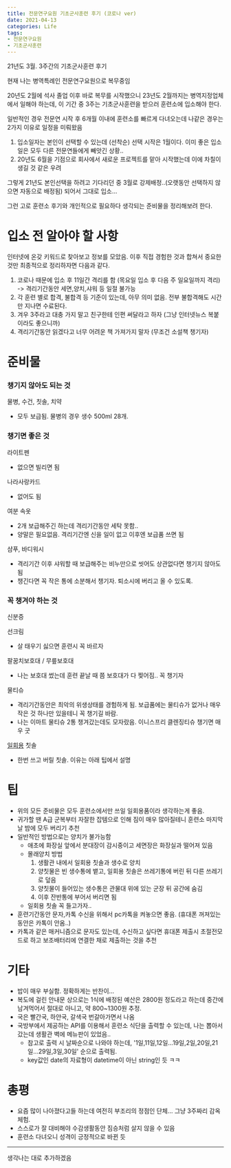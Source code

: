 ```yaml
---
title: 전문연구요원 기초군사훈련 후기 (코로나 ver)
date: 2021-04-13
categories: Life
tags:
- 전문연구요원
- 기초군사훈련
---
```


21년도 3월. 3주간의 기초군사훈련 후기

현재 나는 병역특례인 전문연구요원으로 복무중임

20년도 2월에 석사 졸업 이후 바로 복무를 시작했으니 23년도 2월까지는 병역지정업체에서 일해야 하는데, 이 기간 중 3주는 기초군사훈련을 받으러 훈련소에 입소해야 한다.

일반적인 경우 전문연 시작 후 6개월 이내에 훈련소를 빠르게 다녀오는데 나같은 경우는 2가지 이유로 일정을 미뤄왔음
1. 입소일자는 본인이 선택할 수 있는데 (선착순) 선택 시작은 1월이다. 이미 좋은 입소일은 모두 다른 전문연들에게 빼앗긴 상황..
2. 20년도 6월을 기점으로 회사에서 새로운 프로젝트를 맡아 시작했는데 이에 차칠이 생길 것 같은 우려 

그렇게 21년도 본인선택을 하려고 기다리던 중 3월로 강제배정..(오랫동안 선택하지 않으면 자동으로 배정됨) 되어서 그대로 입소...

그런 고로 훈련소 후기와 개인적으로 필요하다 생각되는 준비물을 정리해보려 한다.

# 입소 전 알아야 할 사항
인터넷에 온갖 키워드로 찾아보고 정보를 모았음. 이후 직접 경험한 것과 합쳐서 중요한 것만 최종적으로 정리하자면 다음과 같다.
1. 코로나 때문에 입소 후 11일간 격리를 함 (목요일 입소 후 다음 주 일요일까지 격리)
-> 격리기간동안 세면,양치,샤워 등 일절 불가능
2. 각 훈련 별로 합격, 불합격 등 기준이 있는데, 아무 의미 없음. 전부 불합격해도 시간만 지나면 수료된다.
3. 겨우 3주라고 대충 가지 말고 친구한테 인편 써달라고 하자 (그냥 인터넷뉴스 복붙이라도 좋으니까) 
4. 격리기간동안 읽겠다고 너무 어려운 책 가져가지 말자 (무조건 소설책 챙기자)

# 준비물
### 챙기지 않아도 되는 것
물병, 수건, 칫솔, 치약
- 모두 보급됨. 물병의 경우 생수 500ml 28개.


### 챙기면 좋은 것
라이트펜
- 없으면 빌리면 됨

나라사랑카드
- 없어도 됨

여분 속옷
- 2개 보급해주긴 하는데 격리기간동안 세탁 못함..
- 양말은 필요없음. 격리기간엔 신을 일이 없고 이후엔 보급품 쓰면 됨

샴푸, 바디워시
- 격리기간 이후 샤워할 때 보급해주는 비누만으로 씻어도 상관없다면 챙기지 않아도 됨
- 챙긴다면 꼭 작은 통에 소분해서 챙기자. 퇴소시에 버리고 올 수 있도록.

### 꼭 챙겨야 하는 것
신분증

선크림
- 살 태우기 싫으면 훈련시 꼭 바르자

팔꿈치보호대 / 무릎보호대
- 나는 보호대 썼는데 훈련 끝날 때 쯤 보호대가 다 찢어짐.. 꼭 챙기자

물티슈
- 격리기간동안은 최악의 위생상태를 경험하게 됨. 보급품에는 물티슈가 없거나 매우 작은 것 하나만 있을테니 꼭 챙기길 바람.
- 나는 이마트 물티슈 2통 챙겨갔는데도 모자랐음. 이니스프리 클렌징티슈 챙기면 매우 굿

<u>일회용</u> 칫솔
- 한번 쓰고 버릴 칫솔. 이유는 아래 팁에서 설명

# 팁
- 위의 모든 준비물은 모두 훈련소에서만 쓰일 일회용품이라 생각하는게 좋음.
- 귀가할 땐 A급 군복부터 자잘한 잡템으로 인해 짐이 매우 많아질테니 훈련소 마지막날 밤에 모두 버리기 추천
- 일반적인 방법으로는 양치가 불가능함
  - 애초에 화장실 앞에서 분대장이 감시중이고 세면장은 화장실과 떨어져 있음
  - 몰래양치 방법
    1. 생활관 내에서 일회용 칫솔과 생수로 양치
    2. 양칫물은 빈 생수통에 뱉고, 일회용 칫솔은 쓰레기통에 버린 뒤 다른 쓰레기로 덮음
    3. 양칫물이 들어있는 생수통은 관물대 위에 있는 군장 뒤 공간에 숨김
    4. 이후 잔반통에 부어서 버리면 됨
  - 일회용 칫솔 꼭 들고가자..
- 훈련기간동안 문자,카톡 수신을 위해서 pc카톡을 켜놓으면 좋음. (휴대폰 꺼져있는 동안은 카톡이 안옴..)
- 카톡과 같은 매커니즘으로 문자도 있는데, 수신하고 싶다면 휴대폰 제출시 초절전모드로 하고 보조배터리에 연결한 채로 제출하는 것을 추천

# 기타
- 밥이 매우 부실함. 정확하게는 반찬이...
- 복도에 걸린 안내문 상으로는 1식에 배정된 예산은 2800원 정도라고 하는데 중간에 남겨먹어서 절대로 아니고, 약 800~1300원 추정.
- 국은 빨간국, 하얀국, 갈색국 번갈아가면서 나옴
- 국방부에서 제공하는 API를 이용해서 훈련소 식단을 출력할 수 있는데, 나는 뽑아서 갔는데 생활관 벽에 메뉴판이 있었음..
  - 참고로 출력 시 날짜순으로 나와야 하는데, '1일,11일,12일...19일,2일,20일,21일...29일,3일,30일' 순으로 출력됨.
  - key값인 date의 자료형이 datetime이 아닌 string인 듯 ㅋㅋ


# 총평
- 요즘 많이 나아졌다고들 하는데 여전히 부조리의 정점인 단체... 그냥 3주짜리 감옥 체험.
- 스스로가 잘 대비해야 수감생활동안 짐승처럼 살지 않을 수 있음
- 훈련소 다녀오니 성격이 긍정적으로 바뀐 듯


---
생각나는 대로 추가하겠음
